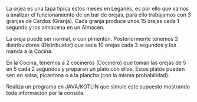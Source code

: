  La orjea es una tapa típica estos meses en Leganés, es por ello que vamos a analizar el funcionamiento de un bar de orejas, para ello trabajamos con 3 granjas de Cerdos (Granja). Cada granja produce unos 15 orejas cada 1 segundo y los almacena en un Almacén.

La oreja puede ser normal, o con pimentón. Posteriormente tenemos 2 distribuidores (Distribuidor) que saca 10 orejas cada 3 segundos y los manda a la Cocina.

En la Cocina, tenemos a 2 cocineros (Cocinero) que toman las orejas de 5 en 5 cada 2 segundos y preparan un plato con ellos. Estos platos pueden ser: en salsa, picantona o a la plancha (con la misma probabilidad).

Realiza un programa en JAVA/KOTLIN que simule este supuesto mostrando toda información por la consola.
